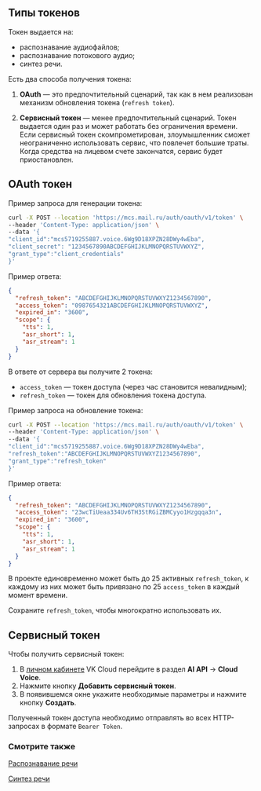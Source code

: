 ## Типы токенов

Токен выдается на:

- распознавание аудиофайлов;
- распознавание потокового аудио;
- синтез речи.

Есть два способа получения токена:

1. **OAuth** — это предпочтительный сценарий, так как в нем реализован механизм обновления токена (`refresh token`).

2. **Сервисный токен** — менее предпочтительный сценарий. Токен выдается один раз и может работать без ограничения времени. Если сервисный токен скомпрометирован, злоумышленник сможет неограниченно использовать сервис, что повлечет большие траты. Когда средства на лицевом счете закончатся, сервис будет приостановлен.

## OAuth токен

Пример запроса для генерации токена:

```bash
curl -X POST --location 'https://mcs.mail.ru/auth/oauth/v1/token' \
--header 'Content-Type: application/json' \
--data '{
"client_id":"mcs5719255887.voice.6Wg9D18XPZN28DWy4wEba",
"client_secret": "1234567890ABCDEFGHIJKLMNOPQRSTUVWXYZ",
"grant_type":"client_credentials"
}'
```

Пример ответа:

```json
{
  "refresh_token": "ABCDEFGHIJKLMNOPQRSTUVWXYZ1234567890",
  "access_token": "0987654321ABCDEFGHIJKLMNOPQRSTUVWXYZ",
  "expired_in": "3600",
  "scope": {
    "tts": 1,
    "asr_short": 1,
    "asr_stream": 1
  }
}
```

В ответе от сервера вы получите 2 токена:

- `access_token` — токен доступа (через час становится невалидным);
- `refresh_token` — токен для обновления токена доступа.

Пример запроса на обновление токена:

```bash
curl -X POST --location 'https://mcs.mail.ru/auth/oauth/v1/token' \
--header 'Content-Type: application/json' \
--data '{
"client_id":"mcs5719255887.voice.6Wg9D18XPZN28DWy4wEba",
"refresh_token":"ABCDEFGHIJKLMNOPQRSTUVWXYZ1234567890",
"grant_type":"refresh_token"
}'
```

Пример ответа:

```json
{
  "refresh_token": "ABCDEFGHIJKLMNOPQRSTUVWXYZ1234567890",
  "access_token": "23wcTiUeaa334Uv6TH3StRGiZBMCyyo1Hzgqqa3n",
  "expired_in": "3600",
  "scope": {
    "tts": 1,
    "asr_short": 1,
    "asr_stream": 1
  }
}
```

В проекте единовременно может быть до 25 активных `refresh_token`, к каждому из них может быть привязано по 25 `access_token` в каждый момент времени.

<warn>

Сохраните `refresh_token`, чтобы многократно использовать их.

</warn>

## Сервисный токен

Чтобы получить сервисный токен:

1. В [личном кабинете](https://msk.cloud.vk.com/app/main) VK Cloud перейдите в раздел **AI API** → **Cloud Voice**.
1. Нажмите кнопку **Добавить сервисный токен**.
1. В появившемся окне укажите необходимые параметры и нажмите кнопку **Создать**.

Полученный токен доступа необходимо отправлять во всех HTTP-запросах в формате `Bearer Token`.

### Смотрите также

[Распознавание речи](../speech-recognition)

[Синтез речи](../text-to-speech)
